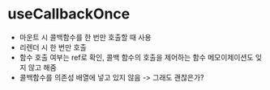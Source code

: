 # useCallbackOnce

- 마운트 시 콜백함수를 한 번만 호출할 때 사용
- 리렌더 시 한 번만 호출
- 함수 호출 여부는 ref로 확인, 콜백 함수의 호출을 제어하는 함수 메모이제이션도 잊지 않고 해줌
- 콜백함수를 의존성 배열에 넣고 있지 않음 -> 그래도 괜찮은가?
